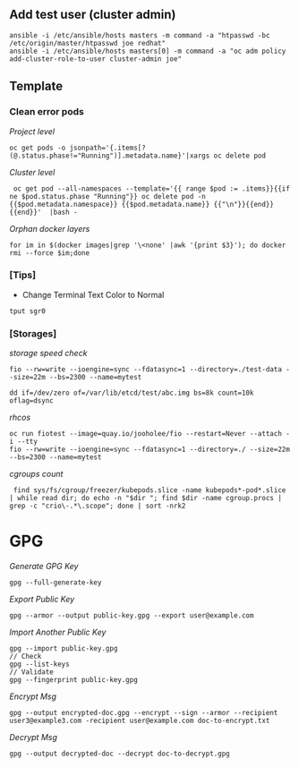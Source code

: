
## Add test user (cluster admin)
```
ansible -i /etc/ansible/hosts masters -m command -a "htpasswd -bc /etc/origin/master/htpasswd joe redhat"
ansible -i /etc/ansible/hosts masters[0] -m command -a "oc adm policy add-cluster-role-to-user cluster-admin joe" 

```

## Template

### Clean error pods

*Project level*
```
oc get pods -o jsonpath='{.items[?(@.status.phase!="Running")].metadata.name}'|xargs oc delete pod
```

*Cluster level*
```
 oc get pod --all-namespaces --template='{{ range $pod := .items}}{{if ne $pod.status.phase "Running"}} oc delete pod -n {{$pod.metadata.namespace}} {{$pod.metadata.name}} {{"\n"}}{{end}}{{end}}'  |bash -

```

*Orphan docker layers*
```
for im in $(docker images|grep '\<none' |awk '{print $3}'); do docker rmi --force $im;done
```



### [Tips] 

- Change Terminal Text Color to Normal
```
tput sgr0
```

### [Storages]
*storage speed check*
```
fio --rw=write --ioengine=sync --fdatasync=1 --directory=./test-data --size=22m --bs=2300 --name=mytest

dd if=/dev/zero of=/var/lib/etcd/test/abc.img bs=8k count=10k oflag=dsync

```
*rhcos*
```
oc run fiotest --image=quay.io/jooholee/fio --restart=Never --attach -i --tty
fio --rw=write --ioengine=sync --fdatasync=1 --directory=./ --size=22m --bs=2300 --name=mytest
```

*cgroups count*
```
 find sys/fs/cgroup/freezer/kubepods.slice -name kubepods*-pod*.slice | while read dir; do echo -n "$dir "; find $dir -name cgroup.procs | grep -c "crio\-.*\.scope"; done | sort -nrk2
```

# GPG
*Generate GPG Key*
~~~
gpg --full-generate-key
~~~

*Export Public Key*
~~~
gpg --armor --output public-key.gpg --export user@example.com
~~~

*Import Another Public Key*
~~~
gpg --import public-key.gpg
// Check 
gpg --list-keys
// Validate
gpg --fingerprint public-key.gpg
~~~

*Encrypt Msg*
~~~
gpg --output encrypted-doc.gpg --encrypt --sign --armor --recipient user3@example3.com -recipient user@example.com doc-to-encrypt.txt
~~~

*Decrypt Msg*
~~~
gpg --output decrypted-doc --decrypt doc-to-decrypt.gpg
~~~

